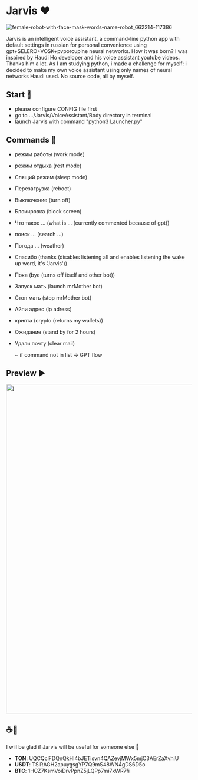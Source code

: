 # Jarvis ♥️

![female-robot-with-face-mask-words-name-robot_662214-117386](https://github.com/fresh-Blood/Jarvis/assets/88098218/d992f6fb-7ccc-4eca-9a15-e1827703d364)

Jarvis is an intelligent voice assistant, a command-line python app with default settings in russian for personal convenience using gpt+SELERO+VOSK+pvporcupine neural networks.
How it was born? I was inspired by Haudi Ho developer and his voice assistant youtube videos. Thanks him a lot. 
As I am studying python, i made a challenge for myself: i decided to make my own voice assistant using only names of neural networks Haudi used. No source code, all by myself.

## Start 🏁
 - please configure CONFIG file first
 - go to .../Jarvis/VoiceAssistant/Body directory in terminal
 - launch Jarvis with command "python3 Launcher.py"

## Commands 🫡
- режим работы (work mode)
- режим отдыха (rest mode)
- Спящий режим (sleep mode)
- Перезагрузка (reboot)
- Выключение (turn off)
- Блокировка (block screen)
- Что такое … (what is ... (currently commented because of gpt))
- поиск … (search ...)
- Погода … (weather)
- Спасибо (thanks (disables listening all and enables listening the wake up word, it's 'Jarvis'))
- Пока (bye (turns off itself and other bot))
- Запуск мать (launch mrMother bot)
- Стоп мать (stop mrMother bot)
- Айпи адрес (ip adress)
- крипта (crypto (returns my wallets))
- Ожидание (stand by for 2 hours)
- Удали почту (clear mail)
  
  ~ if command not in list -> GPT flow

## Preview ▶️
<img width="894" alt="j" src="https://github.com/fresh-Blood/Jarvis/assets/88098218/2218cb9c-84d3-4d41-aa15-0d2e19cf2196">

## ☕️🙈
I will be glad if Jarvis will be useful for someone else 🌚
- **TON**: UQCQclFDQnQkHI4bJETisvn4QAZevjMWx5mjC3AErZaXvhlU
- **USDT**: TSiRAGH2apuygsgYP7Q9mS48WN4gDS6D5o
- **BTC**: 1HCZ7KsmVoiDrvPpnZ5jLQPp7mi7xWR7fi
